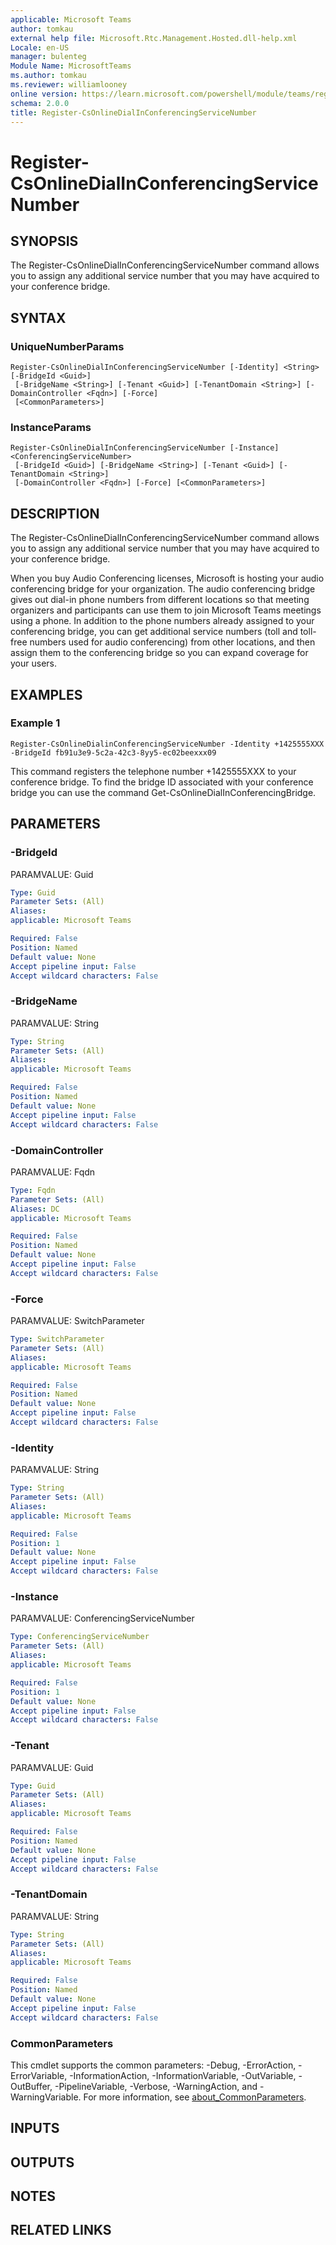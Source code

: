 ```yaml
---
applicable: Microsoft Teams
author: tomkau
external help file: Microsoft.Rtc.Management.Hosted.dll-help.xml
Locale: en-US
manager: bulenteg
Module Name: MicrosoftTeams
ms.author: tomkau
ms.reviewer: williamlooney
online version: https://learn.microsoft.com/powershell/module/teams/register-csonlinedialinconferencingservicenumber
schema: 2.0.0
title: Register-CsOnlineDialInConferencingServiceNumber
---
```


# Register-CsOnlineDialInConferencingServiceNumber

## SYNOPSIS
The Register-CsOnlineDialInConferencingServiceNumber command allows you to assign any additional service number that you may have acquired to your conference bridge.

## SYNTAX

### UniqueNumberParams
```
Register-CsOnlineDialInConferencingServiceNumber [-Identity] <String> [-BridgeId <Guid>]
 [-BridgeName <String>] [-Tenant <Guid>] [-TenantDomain <String>] [-DomainController <Fqdn>] [-Force]
 [<CommonParameters>]
```

### InstanceParams
```
Register-CsOnlineDialInConferencingServiceNumber [-Instance] <ConferencingServiceNumber>
 [-BridgeId <Guid>] [-BridgeName <String>] [-Tenant <Guid>] [-TenantDomain <String>]
 [-DomainController <Fqdn>] [-Force] [<CommonParameters>]
```

## DESCRIPTION
The Register-CsOnlineDialInConferencingServiceNumber command allows you to assign any additional service number that you may have acquired to your conference bridge.

When you buy Audio Conferencing licenses, Microsoft is hosting your audio conferencing bridge for your organization. The audio conferencing bridge gives out dial-in phone numbers from different locations so that meeting organizers and participants can use them to join Microsoft Teams meetings using a phone.
In addition to the phone numbers already assigned to your conferencing bridge, you can get additional service numbers (toll and toll-free numbers used for audio conferencing) from other locations, and then assign them to the conferencing bridge so you can expand coverage for your users.

## EXAMPLES

### Example 1
```
Register-CsOnlineDialinConferencingServiceNumber -Identity +1425555XXX -BridgeId fb91u3e9-5c2a-42c3-8yy5-ec02beexxx09
```

This command registers the telephone number +1425555XXX to your conference bridge. To find the bridge ID associated with your conference bridge you can use the command Get-CsOnlineDialInConferencingBridge.

## PARAMETERS

### -BridgeId
PARAMVALUE: Guid

```yaml
Type: Guid
Parameter Sets: (All)
Aliases:
applicable: Microsoft Teams

Required: False
Position: Named
Default value: None
Accept pipeline input: False
Accept wildcard characters: False
```

### -BridgeName
PARAMVALUE: String

```yaml
Type: String
Parameter Sets: (All)
Aliases:
applicable: Microsoft Teams

Required: False
Position: Named
Default value: None
Accept pipeline input: False
Accept wildcard characters: False
```

### -DomainController
PARAMVALUE: Fqdn

```yaml
Type: Fqdn
Parameter Sets: (All)
Aliases: DC
applicable: Microsoft Teams

Required: False
Position: Named
Default value: None
Accept pipeline input: False
Accept wildcard characters: False
```

### -Force
PARAMVALUE: SwitchParameter

```yaml
Type: SwitchParameter
Parameter Sets: (All)
Aliases:
applicable: Microsoft Teams

Required: False
Position: Named
Default value: None
Accept pipeline input: False
Accept wildcard characters: False
```

### -Identity
PARAMVALUE: String

```yaml
Type: String
Parameter Sets: (All)
Aliases:
applicable: Microsoft Teams

Required: False
Position: 1
Default value: None
Accept pipeline input: False
Accept wildcard characters: False
```

### -Instance
PARAMVALUE: ConferencingServiceNumber

```yaml
Type: ConferencingServiceNumber
Parameter Sets: (All)
Aliases:
applicable: Microsoft Teams

Required: False
Position: 1
Default value: None
Accept pipeline input: False
Accept wildcard characters: False
```

### -Tenant
PARAMVALUE: Guid

```yaml
Type: Guid
Parameter Sets: (All)
Aliases:
applicable: Microsoft Teams

Required: False
Position: Named
Default value: None
Accept pipeline input: False
Accept wildcard characters: False
```

### -TenantDomain
PARAMVALUE: String

```yaml
Type: String
Parameter Sets: (All)
Aliases:
applicable: Microsoft Teams

Required: False
Position: Named
Default value: None
Accept pipeline input: False
Accept wildcard characters: False
```

### CommonParameters
This cmdlet supports the common parameters: -Debug, -ErrorAction, -ErrorVariable, -InformationAction, -InformationVariable, -OutVariable, -OutBuffer, -PipelineVariable, -Verbose, -WarningAction, and -WarningVariable. For more information, see [about_CommonParameters](https://go.microsoft.com/fwlink/?LinkID=113216).

## INPUTS

## OUTPUTS

## NOTES

## RELATED LINKS
